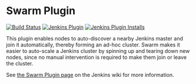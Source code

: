 # Swarm Plugin

[![Build Status](https://ci.jenkins.io/buildStatus/icon?job=Plugins/swarm-plugin/master)](https://ci.jenkins.io/job/Plugins/job/swarm-plugin/job/master/)
[![Jenkins Plugin](https://img.shields.io/jenkins/plugin/v/swarm.svg)](https://plugins.jenkins.io/swarm)
[![Jenkins Plugin Installs](https://img.shields.io/jenkins/plugin/i/swarm.svg)](https://plugins.jenkins.io/swarm)

This plugin enables nodes to auto-discover a nearby Jenkins master and
join it automatically, thereby forming an ad-hoc cluster. Swarm makes it
easier to auto-scale a Jenkins cluster by spinning up and tearing down
new nodes, since no manual intervention is required to make them join or
leave the cluster.

See [the Swarm Plugin page](https://wiki.jenkins.io/display/JENKINS/Swarm+Plugin)
on the Jenkins wiki for more information.
